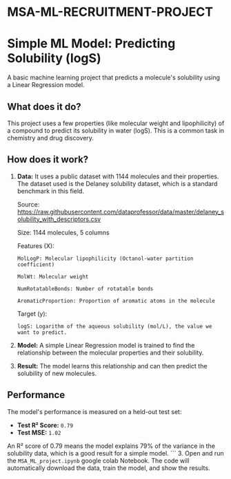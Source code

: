 # MSA-ML-RECRUITMENT-PROJECT
# Simple ML Model: Predicting Solubility (logS)

A basic machine learning project that predicts a molecule's solubility using a Linear Regression model.

## What does it do?

This project uses a few properties (like molecular weight and lipophilicity) of a compound to predict its solubility in water (logS). This is a common task in chemistry and drug discovery.

## How does it work?

1.  **Data:** It uses a public dataset with 1144 molecules and their properties.
 The dataset used is the Delaney solubility dataset, which is a standard benchmark in this field.

    Source: https://raw.githubusercontent.com/dataprofessor/data/master/delaney_solubility_with_descriptors.csv

    Size: 1144 molecules, 5 columns

    Features (X):

        MolLogP: Molecular lipophilicity (Octanol-water partition coefficient)

        MolWt: Molecular weight

        NumRotatableBonds: Number of rotatable bonds

        AromaticProportion: Proportion of aromatic atoms in the molecule

    Target (y):

        logS: Logarithm of the aqueous solubility (mol/L), the value we want to predict.
2.  **Model:** A simple Linear Regression model is trained to find the relationship between the molecular properties and their solubility.
3.  **Result:** The model learns this relationship and can then predict the solubility of new molecules.

## Performance

The model's performance is measured on a held-out test set:
*   **Test R² Score:** `0.79`
*   **Test MSE:** `1.02`

An R² score of 0.79 means the model explains 79% of the variance in the solubility data, which is a good result for a simple model.
    ```
3.  Open and run the `MSA_ML_project.ipynb` google colab Notebook. The code will automatically download the data, train the model, and show the results.
